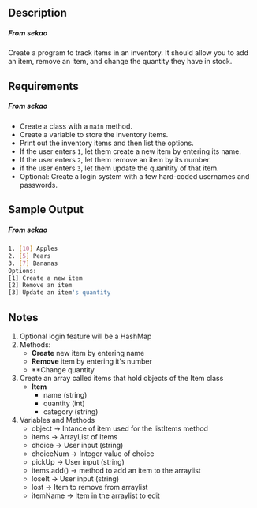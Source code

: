 ## Description
##### From sekao

Create a program to track items in an inventory. It should allow you to add an item, remove an item, and change the quantity they have in stock.

## Requirements
##### From sekao

* Create a class with a `main` method.
* Create a variable to store the inventory items.
* Print out the inventory items and then list the options.
* If the user enters `1`, let them create a new item by entering its name.
* If the user enters `2`, let them remove an item by its number.
* if the user enters `3`, let them update the quanitity of that item.
* Optional: Create a login system with a few hard-coded usernames and passwords.

## Sample Output
##### From sekao

```bash
1. [10] Apples
2. [5] Pears
3. [7] Bananas
Options:
[1] Create a new item
[2] Remove an item
[3] Update an item's quantity
```

## Notes

1. Optional login feature will be a HashMap
2. Methods:
    * **Create** new item by entering name
    * **Remove** item by entering it's number
    * **Change quantity
3. Create an array called items that hold objects of the Item class
    * **Item**
        * name (string)
        * quantity (int)
        * category (string)
4. Variables and Methods
    * object -> Intance of item used for the listItems method
    * items -> ArrayList of Items
    * choice -> User input (string)
    * choiceNum -> Integer value of choice
    * pickUp -> User input (string)
    * items.add() -> method to add an item to the arraylist
    * loseIt -> User input (string)
    * lost -> Item to remove from arraylist
    * itemName -> Item in the arraylist to edit